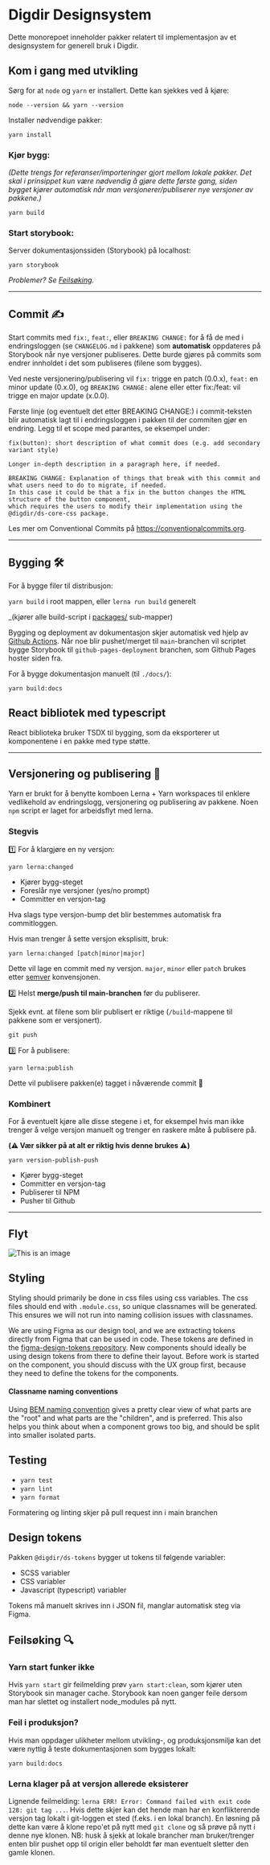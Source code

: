 # Digdir Designsystem

Dette monorepoet inneholder pakker relatert til implementasjon av et designsystem for generell bruk i Digdir.

## Kom i gang med utvikling

Sørg for at `node` og `yarn` er installert. Dette kan sjekkes ved å kjøre:

`node --version && yarn --version`

Installer nødvendige pakker:

`yarn install`

### Kjør bygg:

_(Dette trengs for referanser/importeringer gjort mellom lokale pakker. Det skal i prinsippet kun være nødvendig å gjøre dette første gang, siden bygget kjører automatisk når man versjonerer/publiserer nye versjoner av pakkene.)_

`yarn build`

### Start storybook:

Server dokumentasjonssiden (Storybook) på localhost:

`yarn storybook`


_Problemer? Se [Feilsøking](#feilsøking-🔍)._

---

## Commit ✍️

Start commits med `fix:`, `feat:`, eller `BREAKING CHANGE:` for å få de med i endringsloggen (se `CHANGELOG.md` i pakkene) som **automatisk** oppdateres på Storybook når nye versjoner publiseres. Dette burde gjøres på commits som endrer innholdet i det som publiseres (filene som bygges).

Ved neste versjonering/publisering vil `fix:` trigge en patch (0.0.x), `feat:` en minor update (0.x.0), og `BREAKING CHANGE:` alene eller etter fix:/feat: vil trigge en major update (x.0.0).

Første linje (og eventuelt det etter BREAKING CHANGE:) i commit-teksten blir automatisk lagt til i endringsloggen i pakken til der commiten gjør en endring. Legg til et scope med parantes, se eksempel under:

```
fix(button): short description of what commit does (e.g. add secondary variant style)

Longer in-depth description in a paragraph here, if needed.

BREAKING CHANGE: Explanation of things that break with this commit and what users need to do to migrate, if needed.
In this case it could be that a fix in the button changes the HTML structure of the button component, 
which requires the users to modify their implementation using the @digdir/ds-core-css package.
```

Les mer om Conventional Commits på https://conventionalcommits.org.

---

## Bygging 🛠

For å bygge filer til distribusjon:

`yarn build` i root mappen, eller `lerna run build` generelt

_(kjører alle build-script i [packages/](packages/) sub-mapper)

Bygging og deployment av dokumentasjon skjer automatisk ved hjelp av [Github Actions](.github/workflows/deploy-storybook.yml).
Når noe blir pushet/merget til `main`-branchen vil scriptet bygge Storybook til `github-pages-deployment` branchen, som Github Pages hoster siden fra.

For å bygge dokumentasjon manuelt (til `./docs/`):

`yarn build:docs`

## React bibliotek med typescript
React biblioteka bruker TSDX til bygging, som da eksporterer ut komponentene i en pakke med type støtte.

---


## Versjonering og publisering 🚀

Yarn er brukt for å benytte komboen Lerna + Yarn workspaces til enklere vedlikehold av endringslogg, versjonering og publisering av pakkene. Noen `npm` script er laget for arbeidsflyt med lerna.

### Stegvis

1️⃣ For å klargjøre en ny versjon:

`yarn lerna:changed`

- Kjører bygg-steget
- Foreslår nye versjoner (yes/no prompt)
- Committer en versjon-tag

Hva slags type versjon-bump det blir bestemmes automatisk fra commitloggen.

Hvis man trenger å sette versjon eksplisitt, bruk:

`yarn lerna:changed [patch|minor|major]`

Dette vil lage en commit med ny versjon. `major`, `minor` eller `patch` brukes etter [semver](https://semver.org/) konvensjonen.

2️⃣ Helst **merge/push til main-branchen** før du publiserer.

Sjekk evnt. at filene som blir publisert er riktige (`/build`-mappene til pakkene som er versjonert).

`git push`

3️⃣ For å publisere:

`yarn lerna:publish`

Dette vil publisere pakken(e) tagget i nåværende commit 🚀

### Kombinert

For å eventuelt kjøre alle disse stegene i et, for eksempel hvis man ikke trenger å velge versjon manuelt og trenger en raskere måte å publisere på.

**(⚠️ Vær sikker på at alt er riktig hvis denne brukes ⚠️)**

`yarn version-publish-push`

- Kjører bygg-steget
- Committer en versjon-tag
- Publiserer til NPM
- Pusher til Github

---

## Flyt
![This is an image](https://i.imgur.com/odtvCmv.png)

## Styling
Styling should primarily be done in css files using css variables. The css files should end with `.module.css`, so unique classnames will be generated. This ensures we will not run into naming collision issues with classnames.

We are using Figma as our design tool, and we are extracting tokens directly from Figma that can be used in code. These tokens are defined in the [figma-design-tokens repository](https://github.com/Altinn/figma-design-tokens). New components should ideally be using design tokens from there to define their layout. Before work is started on the component, you should discuss with the UX group first, because they need to define the tokens for the components.

#### Classname naming conventions

Using [BEM naming convention](http://getbem.com/naming/) gives a pretty clear view of what parts are the "root" and what parts are the "children", and is preferred. This also helps you think about when a component grows too big, and should be split into smaller isolated parts.

## Testing
* `yarn test`
* `yarn lint`
* `yarn format`

Formatering og linting skjer på pull request inn i main branchen

## Design tokens
Pakken `@digdir/ds-tokens` bygger ut tokens til følgende variabler:
* SCSS variabler
* CSS variabler
* Javascript (typescript) variabler

Tokens må manuelt skrives inn i JSON fil, manglar automatisk steg via Figma.

## Feilsøking 🔍

### Yarn start funker ikke

Hvis `yarn start` gir feilmelding prøv `yarn start:clean`, som kjører uten Storybook sin manager cache. Storybook kan noen ganger feile dersom man har slettet og installert node_modules på nytt.
### Feil i produksjon?

Hvis man oppdager ulikheter mellom utvikling-, og produksjonsmiljø kan det være nyttig å teste dokumentasjonen som bygges lokalt:

`yarn build:docs`
### Lerna klager på at versjon allerede eksisterer

Lignende feilmelding: `lerna ERR! Error: Command failed with exit code 128: git tag ...`. 
Hvis dette skjer kan det hende man har en konflikterende versjon tag lokalt i git-loggen et sted (f.eks. i en lokal branch). En løsning på dette kan være å klone repo'et på nytt med `git clone` og så prøve på nytt i denne nye klonen. NB: husk å sjekk at lokale brancher man bruker/trenger enten blir pushet opp til origin eller beholdt før man eventuelt sletter den gamle klonen.

